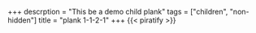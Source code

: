 +++
descrption = "This be a demo child plank"
tags = ["children", "non-hidden"]
title = "plank 1-1-2-1"
+++
{{< piratify >}}